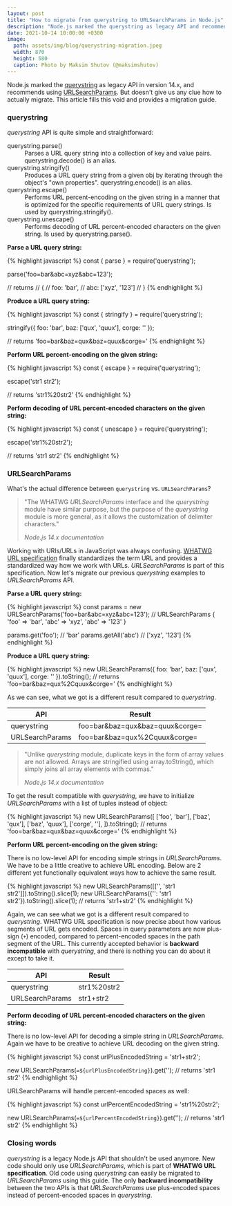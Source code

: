 ```yaml
---
layout: post
title: "How to migrate from querystring to URLSearchParams in Node.js"
description: "Node.js marked the querystring as legacy API and recommends using URLSearchParams. But doesn't give us any clue how to actually migrate. This article fills this void and provides a migration guide."
date: 2021-10-14 10:00:00 +0300
image:
  path: assets/img/blog/querystring-migration.jpeg
  width: 870
  height: 580
  caption: Photo by Maksim Shutov (@maksimshutov)
---
```


<p class="lead">
  Node.js marked the <a href="https://nodejs.org/docs/latest-v16.x/api/querystring.html">querystring</a> as legacy API in version 14.x, 
  and recommends using <a href="https://nodejs.org/docs/latest-v16.x/api/url.html#url_class_urlsearchparams">URLSearchParams</a>. 
  But doesn't give us any clue how to actually migrate. This article fills this void and provides a migration guide.
</p>

### querystring

*querystring* API is quite simple and straightforward:

<dl class="row">
  <dt class="col-sm-3">querystring.parse()</dt>
  <dd class="col-sm-9">Parses a URL query string into a collection of key and value pairs. <span class="text-muted">querystring.decode()</span> is an alias.</dd>

  <dt class="col-sm-3">querystring.stringify()</dt>
  <dd class="col-sm-9">Produces a URL query string from a given obj by iterating through the object's "own properties". <span class="text-muted">querystring.encode()</span> is an alias.</dd>

  <dt class="col-sm-3">querystring.escape()</dt>
  <dd class="col-sm-9">Performs URL percent-encoding on the given string in a manner that is optimized for the specific requirements of URL query strings. Is used by <span class="text-muted">querystring.stringify()</span>.</dd>

  <dt class="col-sm-3">querystring.unescape()</dt>
  <dd class="col-sm-9">Performs decoding of URL percent-encoded characters on the given string. Is used by <span class="text-muted">querystring.parse().</span></dd>
</dl>

**Parse a URL query string:**

{% highlight javascript %}
const { parse } = require('querystring');

parse('foo=bar&abc=xyz&abc=123');

// returns
// { 
//   foo: 'bar',
//   abc: ['xyz', '123']
// }
{% endhighlight %}

**Produce a URL query string:**

{% highlight javascript %}
const { stringify } = require('querystring');

stringify({ foo: 'bar', baz: ['qux', 'quux'], corge: '' });

// returns 'foo=bar&baz=qux&baz=quux&corge='
{% endhighlight %}

**Perform URL percent-encoding on the given string:**

{% highlight javascript %}
const { escape } = require('querystring');

escape('str1 str2');

// returns 'str1%20str2'
{% endhighlight %}

**Perform decoding of URL percent-encoded characters on the given string:**

{% highlight javascript %}
const { unescape } = require('querystring');

escape('str1%20str2');

// returns 'str1 str2'
{% endhighlight %}

### URLSearchParams

What's the actual difference between `querystring` vs. `URLSearchParams`?

<blockquote class="blockquote">
  <p>"The WHATWG <em>URLSearchParams</em> interface and the <em>querystring</em> module have similar purpose, but the purpose of the <em>querystring</em> module is more general, as it allows the customization of delimiter characters."</p>
  <footer class="blockquote-footer"><cite title="Node.js 14.x documentation">Node.js 14.x documentation</cite></footer>
</blockquote>

Working with URIs/URLs in JavaScript was always confusing. [WHATWG URL specification](https://url.spec.whatwg.org/) finally
standardizes the term URL and provides a standardized way how we work with URLs. *URLSearchParams* is part of this specification.
Now let's migrate our previous *querystring* examples to *URLSearchParams* API.

**Parse a URL query string:**

{% highlight javascript %}
const params = new URLSearchParams('foo=bar&abc=xyz&abc=123');
// URLSearchParams { 'foo' => 'bar', 'abc' => 'xyz', 'abc' => '123' }

params.get('foo'); // 'bar'
params.getAll('abc') // ['xyz', '123']
{% endhighlight %}

**Produce a URL query string:**

{% highlight javascript %}
new URLSearchParams({ foo: 'bar', baz: ['qux', 'quux'], corge: '' }).toString();
// returns 'foo=bar&baz=qux%2Cquux&corge='
{% endhighlight %}

As we can see, what we got is a different result compared to *querystring*.

<div class="table-responsive">
  <table class="table">
    <thead>
      <tr>
        <th scope="col">API</th>
        <th scope="col">Result</th>
      </tr>
    </thead>
    <tbody>
      <tr>
        <td>querystring</td>
        <td>foo=bar&baz=qux&baz=quux&corge=</td>
      </tr>
      <tr>
        <td>URLSearchParams</td>
        <td>foo=bar&baz=qux%2Cquux&corge=</td>
      </tr>
    </tbody>
  </table>
</div>

<blockquote class="blockquote">
  <p>"Unlike <em>querystring</em> module, duplicate keys in the form of array values are not allowed. Arrays are stringified using array.toString(), which simply joins all array elements with commas."</p>
  <footer class="blockquote-footer"><cite title="Node.js 14.x documentation">Node.js 14.x documentation</cite></footer>
</blockquote>

To get the result compatible with *querystring*, we have to initialize *URLSearchParams* with a list of tuples 
instead of object:

{% highlight javascript %}
new URLSearchParams([
  ['foo', 'bar'],
  ['baz', 'qux'],
  ['baz', 'quux'],
  ['corge', ''],
]).toString();
// returns 'foo=bar&baz=qux&baz=quux&corge='
{% endhighlight %}


**Perform URL percent-encoding on the given string:**

There is no low-level API for encoding simple strings in *URLSearchParams*.
We have to be a little creative to achieve URL encoding. Below
are 2 different yet functionally equivalent ways how to achieve the same result.

{% highlight javascript %}
new URLSearchParams([['', 'str1 str2']]).toString().slice(1);
new URLSearchParams({'': 'str1 str2'}).toString().slice(1);
// returns 'str1+str2'
{% endhighlight %}

Again, we can see what we got is a different result compared to *querystring*. WHATWG URL specification
is now precise about how various segments of URL gets encoded. Spaces in query parameters are now plus-sign (`+`) encoded, 
compared to percent-encoded spaces in the path segment of the URL. This currently accepted behavior is **backward incompatible** with *querystring*,
and there is nothing you can do about it except to take it.

<table class="table">
  <thead>
    <tr>
      <th scope="col">API</th>
      <th scope="col">Result</th>
    </tr>
  </thead>
  <tbody>
    <tr>
      <td>querystring</td>
      <td>str1%20str2</td>
    </tr>
    <tr>
      <td>URLSearchParams</td>
      <td>str1+str2</td>
    </tr>
  </tbody>
</table>

**Perform decoding of URL percent-encoded characters on the given string:**

There is no low-level API for decoding a simple string in *URLSearchParams*.
Again we have to be creative to achieve URL decoding on the given string. 

{% highlight javascript %}
const urlPlusEncodedString = 'str1+str2';

new URLSearchParams(`=${urlPlusEncodedString}`).get('');
// returns 'str1 str2'
{% endhighlight %}

URLSearchParams will handle percent-encoded spaces as well:

{% highlight javascript %}
const urlPercentEncodedString = 'str1%20str2';

new URLSearchParams(`=${urlPercentEncodedString}`).get('');
// returns 'str1 str2'
{% endhighlight %}

### Closing words

*querystring* is a legacy Node.js API that shouldn't be used anymore. New code should only
use *URLSearchParams*, which is part of **WHATWG URL specification**. Old code using *querystring*
can easily be migrated to *URLSearchParams* using this guide. The only **backward incompatibility**
between the two APIs is that *URLSearchParams* use plus-encoded spaces instead of percent-encoded
spaces in *querystring*.
